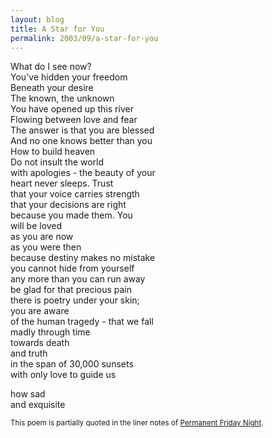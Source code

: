 ```yaml
---
layout: blog
title: A Star for You
permalink: 2003/09/a-star-for-you
---
```


<p>What do I see now?<br />
You've hidden your freedom<br />
Beneath your desire<br />
The known, the unknown<br />
You have opened up this river<br />
Flowing between love and fear<br />
The answer is that you are blessed<br />
And no one knows better than you<br />
How to build heaven<br />
Do not insult the world<br />
with apologies - the beauty of your<br />
heart never sleeps. Trust<br />
that your voice carries strength<br />
that your decisions are right<br />
because you made them. You<br />
will be loved<br />
as you are now<br />
as you were then<br />
because destiny makes no mistake<br />
you cannot hide from yourself<br />
any more than you can run away<br />
be glad for that precious pain<br />
there is poetry under your skin;<br />
you are aware<br />
of the human tragedy - that we fall<br />
madly through time<br />
towards death<br />
and truth<br />
in the span of 30,000 sunsets<br />
with only love to guide us</p>
<p>how sad<br />
and exquisite</p>

<small>
This poem is partially quoted in the liner notes of <a href="http://axelradio.com/album/permanent-friday-night">Permanent Friday Night</a>.
</small>
